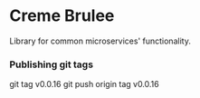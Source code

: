 # Creme Brulee

Library for common microservices' functionality.

### Publishing git tags

git tag v0.0.16 git push origin tag v0.0.16
